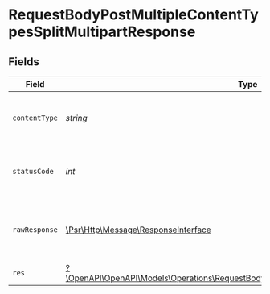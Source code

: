 # RequestBodyPostMultipleContentTypesSplitMultipartResponse


## Fields

| Field                                                                                                                                                                       | Type                                                                                                                                                                        | Required                                                                                                                                                                    | Description                                                                                                                                                                 |
| --------------------------------------------------------------------------------------------------------------------------------------------------------------------------- | --------------------------------------------------------------------------------------------------------------------------------------------------------------------------- | --------------------------------------------------------------------------------------------------------------------------------------------------------------------------- | --------------------------------------------------------------------------------------------------------------------------------------------------------------------------- |
| `contentType`                                                                                                                                                               | *string*                                                                                                                                                                    | :heavy_check_mark:                                                                                                                                                          | HTTP response content type for this operation                                                                                                                               |
| `statusCode`                                                                                                                                                                | *int*                                                                                                                                                                       | :heavy_check_mark:                                                                                                                                                          | HTTP response status code for this operation                                                                                                                                |
| `rawResponse`                                                                                                                                                               | [\Psr\Http\Message\ResponseInterface](https://www.php-fig.org/psr/psr-7/#33-psrhttpmessageresponseinterface)                                                                | :heavy_minus_sign:                                                                                                                                                          | Raw HTTP response; suitable for custom response parsing                                                                                                                     |
| `res`                                                                                                                                                                       | [?\OpenAPI\OpenAPI\Models\Operations\RequestBodyPostMultipleContentTypesSplitMultipartRes](../../Models/Operations/RequestBodyPostMultipleContentTypesSplitMultipartRes.md) | :heavy_minus_sign:                                                                                                                                                          | OK                                                                                                                                                                          |